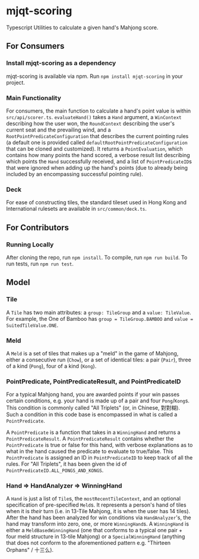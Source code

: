 # mjqt-scoring
Typescript Utilities to calculate a given hand's Mahjong score.

## For Consumers

### Install mjqt-scoring as a dependency

mjqt-scoring is available via npm. Run `npm install mjqt-scoring` in your project.

### Main Functionality

For consumers, the main function to calculate a hand's point value is within `src/api/scorer.ts`. `evaluateHand()` takes a `Hand` argument, a `WinContext` describing how the user won, the `RoundContext` describing the user's current seat and the prevailing wind, and a `RootPointPredicateConfiguration` that describes the current pointing rules (a default one is provided called `defaultRootPointPredicateConfiguration` that can be cloned and customized). It returns a `PointEvaluation`, which contains how many points the hand scored, a verbose result list describing which points the `Hand` successfully received, and a list of `PointPredicateID`s that were ignored when adding up the hand's points (due to already being included by an encompassing successful pointing rule).

### Deck

For ease of constructing tiles, the standard tileset used in Hong Kong and International rulesets are available in `src/common/deck.ts`.

## For Contributors

### Running Locally

After cloning the repo, run `npm install`. 
To compile, run `npm run build`.
To run tests, run `npm run test`.

## Model

### Tile

A `Tile` has two main attributes: a `group: TileGroup` and a `value: TileValue`. For example, the One of Bamboo has `group = TileGroup.BAMBOO` and `value = SuitedTileValue.ONE`.

### Meld

A `Meld` is a set of tiles that makes up a "meld" in the game of Mahjong, either a consecutive run (`Chow`), or a set of identical tiles: a pair (`Pair`), three of a kind (`Pong`), four of a kind (`Kong`).

### PointPredicate, PointPredicateResult, and PointPredicateID

For a typical Mahjong hand, you are awarded points if your win passes certain conditions, e.g. your hand is made up of a pair and four `Pong`/`Kong`s. This condition is commonly called "All Triplets" (or, in Chinese, 對對糊). Such a condition in this code base is encompassed in what is called a `PointPredicate`.

A `PointPredicate` is a function that takes in a `WinningHand` and returns a `PointPredicateResult`. A `PointPredicateResult` contains whether the `PointPredicate` is true or false for this hand, with verbose explanations as to what in the hand caused the predicate to evaluate to true/false. This `PointPredicate` is assigned an ID in `PointPredicateID` to keep track of all the rules. For "All Triplets", it has been given the id of `PointPredicateID.ALL_PONGS_AND_KONGS`. 

### Hand => HandAnalyzer => WinningHand

 A `Hand` is just a list of `Tile`s, the `mostRecentTileContext`, and an optional specification of pre-specified `Meld`s. It represents a person's hand of tiles when it is *their* turn (i.e. in 13-Tile Mahjong, it is when the user has 14 tiles). After the hand has been analyzed for win conditions via `HandAnalyzer`'s, the hand may transform into zero, one, or more `WinningHand`s. A `WinningHand` is either a `MeldBasedWinningHand` (one that conforms to a typical one pair + four meld structure in 13-tile Mahjong) or a `SpecialWinningHand` (anything that does not conform to the aforementioned pattern e.g. "Thirteen Orphans" / 十三么).